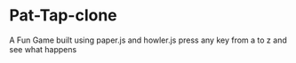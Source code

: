 # Pat-Tap-clone
A Fun Game built using paper.js and howler.js
press any key from a to z and see what happens
